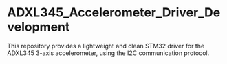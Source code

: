 # ADXL345_Accelerometer_Driver_Development
This repository provides a lightweight and clean STM32 driver for the ADXL345 3-axis accelerometer, using the I2C communication protocol.
